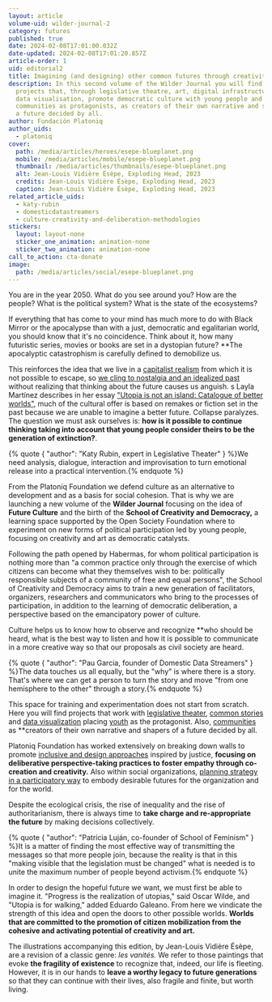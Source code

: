 ```yaml
---
layout: article
volume-uid: wilder-journal-2
category: futures
published: true
date: 2024-02-08T17:01:00.032Z
date-updated: 2024-02-08T17:01:20.857Z
article-order: 1
uid: editorial2
title: Imagining (and designing) other common futures through creativity
description: In this second volume of the Wilder Journal you will find inspiring
  projects that, through legislative theatre, art, digital infrastructures or
  data visualisation, promote democratic culture with young people and
  communities as protagonists, as creators of their own narrative and shapers of
  a future decided by all.
author: Fundación Platoniq
author_uids:
  - platoniq
cover:
  path: /media/articles/heroes/esepe-blueplanet.png
  mobile: /media/articles/mobile/esepe-blueplanet.png
  thumbnail: /media/articles/thumbnails/esepe-blueplanet.png
  alt: Jean-Louis Vidière Ésèpe, Exploding Head, 2023
  credits: Jean-Louis Vidière Ésèpe, Exploding Head, 2023
  caption: Jean-Louis Vidière Ésèpe, Exploding Head, 2023
related_article_uids:
  - katy-rubin
  - domesticdatastreamers
  - culture-creativity-and-deliberation-methodologies
stickers:
  layout: layout-none
  sticker_one_animation: animation-none
  sticker_two_animation: animation-none
call_to_action: cta-donate
image:
  path: /media/articles/social/esepe-blueplanet.png
---
```

You are in the year 2050. What do you see around you? How are the people? What is the political system? What is the state of the ecosystems?

If everything that has come to your mind has much more to do with Black Mirror or the apocalypse than with a just, democratic and egalitarian world, you should know that it's no coincidence. Think about it, how many futuristic series, movies or books are set in a dystopian future? \*\*The apocalyptic catastrophism is carefully defined to demobilize us. 

This reinforces the idea that we live in a [capitalist realism](https://cajanegraeditora.com.ar/libros/realismo-capitalista/) from which it is not possible to escape, so [we cling to nostalgia and an idealized past](https://cajanegraeditora.com.ar/libros/retromania/) without realizing that thinking about the future causes us anguish. s Layla Martínez describes in her essay ["Utopia is not an island: Catalogue of better worlds"](https://traficantes.net/libros/utopia-no-es-una-isla), much of the cultural offer is based on remakes or fiction set in the past because we are unable to imagine a better future. Collapse paralyzes. The question we must ask ourselves is: **how is it possible to continue thinking taking into account that young people consider theirs to be the generation of extinction?**.

{% quote { "author": "Katy Rubin, expert in Legislative Theater" } %}We need analysis, dialogue, interaction and improvisation to turn emotional release into a practical intervention.{% endquote %}

From the Platoniq Foundation we defend culture as an alternative to development and as a basis for social cohesion. That is why we are launching a new volume of the **Wilder Journal** focusing on the idea of **Future Culture** and the birth of the **School of Creativity and Democracy,** a learning space supported by the Open Society Foundation where to experiment on new forms of political participation led by young people, focusing on creativity and art as democratic catalysts.

Following the path opened by Habermas, for whom political participation is nothing more than "a common practice only through the exercise of which citizens can become what they themselves wish to be: politically responsible subjects of a community of free and equal persons", the School of Creativity and Democracy aims to train a new generation of facilitators, organizers, researchers and communicators who bring to the processes of participation, in addition to the learning of democratic deliberation, a perspective based on the emancipatory power of culture.

Culture helps us to know how to observe and recognize \*\*who should be heard, what is the best way to listen and how it is possible to communicate in a more creative way so that our proposals as civil society are heard.

{% quote { "author": "Pau Garcia, founder of Domestic Data Streamers" } %}The data touches us all equally, but the "why" is where there is a story. That's where we can get a person to turn the story and move "from one hemisphere to the other" through a story.{% endquote %}

This space for training and experimentation does not start from scratch. Here you will find projects that work with [legislative theater](https://next.journal.platoniq.net/es/wilder-journal-2/futures/revolutionmindset/), [common stories](https://next.journal.platoniq.net/es/wilder-journal-2/futures/storytelling/) and [data visualization](https://next.journal.platoniq.net/es/wilder-journal-2/futures/web-dubois-data/) placing [youth](https://next.journal.platoniq.net/es/wilder-journal-2/learnings/expo-desinformaci%C3%B3n/) as the protagonist. Also, [communities](https://next.journal.platoniq.net/es/wilder-journal-2/deep-dives/colombia-comparte-tu-rollo/) as \*\*creators of their own narrative and shapers of a future decided by all.

Platoniq Foundation has worked extensively on breaking down walls to promote [inclusive and design approaches](https://next.journal.platoniq.net/es/wilder-journal-2/deep-dives/culture-creativity-and-deliberation-methodologies/) inspired by justice, **focusing on deliberative perspective-taking practices to foster empathy through co-creation and creativity.** Also within social organizations, [planning strategy in a participatory way](https://next.journal.platoniq.net/es/wilder-journal-2/futures/strategic-planning/) to embody desirable futures for the organization and for the world. 

Despite the ecological crisis, the rise of inequality and the rise of authoritarianism, there is always time to **take charge and re-appropriate the future** by making decisions collectively.

{% quote { "author": "Patrícia Luján, co-founder of School of Feminism" } %}It is a matter of finding the most effective way of transmitting the messages so that more people join, because the reality is that in this "making visible that the legislation must be changed" what is needed is to unite the maximum number of people beyond activism.{% endquote %}

In order to design the hopeful future we want, we must first be able to imagine it. "Progress is the realization of utopias," said Oscar Wilde, and "Utopia is for walking," added Eduardo Galeano. From here we vindicate the strength of this idea and open the doors to other possible worlds. **Worlds that are committed to the promotion of citizen mobilization from the cohesive and activating potential of creativity and art.**

The illustrations accompanying this edition, by Jean-Louis Vidière Ésèpe, are a revision of a classic genre: *les vanités.* We refer to those paintings that evoke **the fragility of existence** to recognize that, indeed, our life is fleeting. However, it is in our hands to **leave a worthy legacy to future generations** so that they can continue with their lives, also fragile and finite, but worth living.
